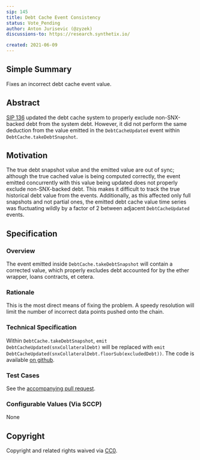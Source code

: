 ```yaml
---
sip: 145 
title: Debt Cache Event Consistency
status: Vote_Pending 
author: Anton Jurisevic (@zyzek)
discussions-to: https://research.synthetix.io/

created: 2021-06-09
---
```


<!--You can leave these HTML comments in your merged SIP and delete the visible duplicate text guides, they will not appear and may be helpful to refer to if you edit it again. This is the suggested template for new SIPs. Note that an SIP number will be assigned by an editor. When opening a pull request to submit your SIP, please use an abbreviated title in the filename, `sip-draft_title_abbrev.md`. The title should be 44 characters or less.-->

## Simple Summary

Fixes an incorrect debt cache event value.

## Abstract

[SIP 136](https://sips.synthetix.io/sips/sip-136) updated the debt cache system to properly exclude non-SNX-backed debt
from  the system debt. However, it did not perform the same deduction from the value emitted in the `DebtCacheUpdated`
event  within `DebtCache.takeDebtSnapshot`.

## Motivation
The true debt snapshot value and the emitted value are out of sync; although the true cached value is being computed
correctly, the event emitted concurrently with this value being updated does not properly exclude non-SNX-backed debt.
This makes it difficult to track the true historical debt value from the events.
Additionally, as this affected only full snapshots and not partial ones, the emitted debt cache value time series was
fluctuating wildly by a factor of 2 between adjacent `DebtCacheUpdated` events.

## Specification
<!--The specification should describe the syntax and semantics of any new feature, there are five sections
1. Overview
2. Rationale
3. Technical Specification
4. Test Cases
5. Configurable Values
-->

### Overview

The event emitted inside `DebtCache.takeDebtSnapshot` will contain a corrected value, which properly excludes
debt accounted for by the ether wrapper, loans contracts, et cetera.

### Rationale

This is the most direct means of fixing the problem. A speedy resolution will limit the number of incorrect
data points pushed onto the chain.

### Technical Specification

Within `DebtCache.takeDebtSnapshot`, `emit DebtCacheUpdated(snxCollateralDebt)` will be replaced with
`emit DebtCacheUpdated(snxCollateralDebt.floorSub(excludedDebt))`.
The code is available [on github](https://github.com/Synthetixio/synthetix/pull/1325).

### Test Cases

See the [accompanying pull request](https://github.com/Synthetixio/synthetix/pull/1325).

### Configurable Values (Via SCCP)

None

## Copyright
Copyright and related rights waived via [CC0](https://creativecommons.org/publicdomain/zero/1.0/).
